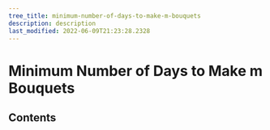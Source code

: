 ```yaml
---
tree_title: minimum-number-of-days-to-make-m-bouquets
description: description
last_modified: 2022-06-09T21:23:28.2328
---
```


# Minimum Number of Days to Make m Bouquets

## Contents
